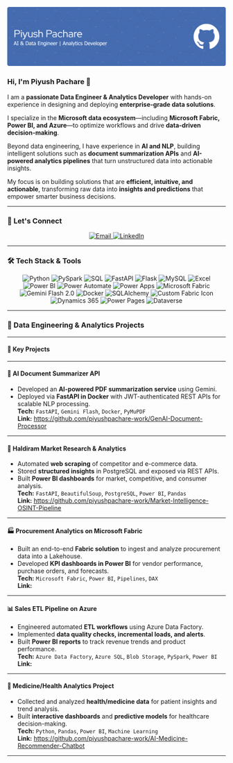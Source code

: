 <p align="center">
  <img src="github-header-banner (9).png" alt="Piyush Pachare - Data Engineer & Analytics Developer"/>
</p>

<h3 align="left"> Hi, I'm Piyush Pachare 👋 </h3>

I am a **passionate Data Engineer & Analytics Developer** with hands-on experience in designing and deploying **enterprise-grade data solutions**.

I specialize in the **Microsoft data ecosystem**—including **Microsoft Fabric, Power BI, and Azure**—to optimize workflows and drive **data-driven decision-making**.

Beyond data engineering, I have experience in **AI and NLP**, building intelligent solutions such as **document summarization APIs** and **AI-powered analytics pipelines** that turn unstructured data into actionable insights.

My focus is on building solutions that are **efficient, intuitive, and actionable**, transforming raw data into **insights and predictions** that empower smarter business decisions.

---
### 🤝 Let's Connect

<p align="center">
  <a href="mailto:piyushpachare.work@gmail.com">
    <img src="https://img.shields.io/badge/📬-Email-FF6F61?style=for-the-badge&logo=gmail&logoColor=white" alt="Email" height="40"/>
  </a>
  
  <a href="https://linkedin.com/in/piyush-pachare">
    <img src="https://img.shields.io/badge/🌟-LinkedIn-6A5ACD?style=for-the-badge&logo=linkedin&logoColor=white" alt="LinkedIn" height="40"/>
  </a>

</p>




---

### 🛠 Tech Stack & Tools

<p align="center">
  <img src="https://img.icons8.com/?size=100&id=jXuZmZPUKCPS&format=png&color=000000" alt="Python" width="60" height="60"/>
  <img src="https://img.icons8.com/?size=100&id=kTTt25v6Drpd&format=png&color=000000" alt="PySpark" width="60" height="60"/>
  <img src="https://img.icons8.com/?size=100&id=bVAf0kiXtJhO&format=png&color=000000" alt="SQL" width="60" height="60"/>
  <img src="https://img.icons8.com/?size=100&id=UECmBSgBOvPT&format=png&color=000000" alt="FastAPI" width="60" height="60"/>
  <img src="https://img.icons8.com/?size=100&id=3sGOUDo9nJ4k&format=png&color=000000" alt="Flask" width="60" height="60"/>
  <img src="https://img.icons8.com/?size=100&id=J6KcaRLsTgpZ&format=png&color=000000" alt="MySQL" width="60" height="60"/>
  
  <img src="https://img.icons8.com/?size=100&id=PxQoyT1s0uFh&format=png&color=000000" alt="Excel" width="60" height="60"/>
  <img src="https://img.icons8.com/?size=100&id=l75OEUJkPAk4&format=png&color=000000" alt="Power BI" width="60" height="60"/>
  <img src="https://img.icons8.com/?size=100&id=9nLaR5KFGjN0&format=png&color=000000" alt="Power Automate" width="60" height="60"/>
  <img src="https://img.icons8.com/?size=100&id=cdYUlRaag9G9&format=png&color=000000" alt="Power Apps" width="60" height="60"/>
  <img src="https://img.icons8.com/?size=100&id=VLKafOkk3sBX&format=png&color=000000" alt="Microsoft Fabric" width="60" height="60"/>
  <img src="https://img.icons8.com/?size=100&id=rnK88i9FvAFO&format=png&color=000000" alt="Gemini Flash 2.0" width="60" height="60"/>
  <img src="https://img.icons8.com/?size=100&id=5mbMwDZ796xj&format=png&color=000000" alt="Docker" width="60" height="60"/>
  <img src="https://img.icons8.com/?size=100&id=38561&format=png&color=000000" alt="SQLAlchemy" width="60" height="60"/>
  <img src="https://davidalzamendi.com/wp-content/uploads/2023/05/Fabric_final_x256.png" alt="Custom Fabric Icon" width="60" height="60"/>
  <img src="https://www.solzit.com/wp-content/uploads/2024/09/Microsoft-Dynamics-365-logo.png" alt="Dynamics 365" width="100" height="100"/>
  <img src="https://www.microsoft.com/content/dam/microsoft/final/en-us/microsoft-brand/icons/PP-Hero_Icon_PowerPages.svg" alt="Power Pages" width="60" height="60"/>
  <img src="https://trillium.net/media/no0jrmol/dataverse_logo.png" alt="Dataverse" width="60" height="60"/>
</p>



---

### 🚀 Data Engineering & Analytics Projects
----
#### 🚀 Key Projects

------

#### **📄 AI Document Summarizer API**
- Developed an **AI-powered PDF summarization service** using Gemini.  
- Deployed via **FastAPI in Docker** with JWT-authenticated REST APIs for scalable NLP processing.  
**Tech:** `FastAPI`, `Gemini Flash`, `Docker`, `PyMuPDF`  
**Link:** https://github.com/piyushpachare-work/GenAI-Document-Processor
---

#### **🛒 Haldiram Market Research & Analytics**
- Automated **web scraping** of competitor and e-commerce data.  
- Stored **structured insights** in PostgreSQL and exposed via REST APIs.  
- Built **Power BI dashboards** for market, competitive, and consumer analysis.  
**Tech:** `FastAPI`, `BeautifulSoup`, `PostgreSQL`, `Power BI`, `Pandas`  
**Link:** https://github.com/piyushpachare-work/Market-Intelligence-OSINT-Pipeline
---

#### **🏭 Procurement Analytics on Microsoft Fabric**
- Built an end-to-end **Fabric solution** to ingest and analyze procurement data into a Lakehouse.  
- Developed **KPI dashboards in Power BI** for vendor performance, purchase orders, and forecasts.  
**Tech:** `Microsoft Fabric`, `Power BI`, `Pipelines`, `DAX`  
**Link:**
---

#### **📊 Sales ETL Pipeline on Azure**
- Engineered automated **ETL workflows** using Azure Data Factory.  
- Implemented **data quality checks, incremental loads, and alerts**.  
- Built **Power BI reports** to track revenue trends and product performance.  
**Tech:** `Azure Data Factory`, `Azure SQL`, `Blob Storage`, `PySpark`, `Power BI`  
**Link:**
---

#### **💊 Medicine/Health Analytics Project**
- Collected and analyzed **health/medicine data** for patient insights and trend analysis.  
- Built **interactive dashboards** and **predictive models** for healthcare decision-making.  
**Tech:** `Python`, `Pandas`, `Power BI`, `Machine Learning`  
**Link:** https://github.com/piyushpachare-work/AI-Medicine-Recommender-Chatbot
---
